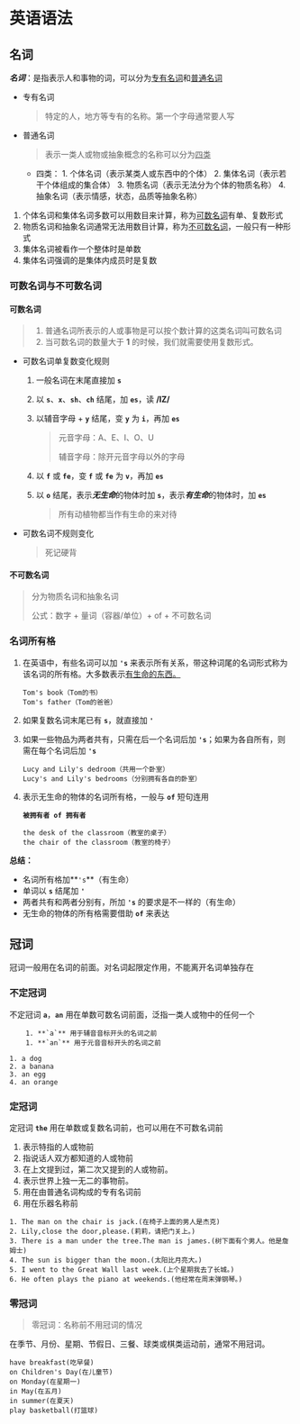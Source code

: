 # 英语语法



## 名词

***名词***：是指表示人和事物的词，可以分为<u>专有名词</u>和<u>普通名词</u>

   * 专有名词

     > 特定的人，地方等专有的名称。第一个字母通常要人写

   * 普通名词

     > 表示一类人或物或抽象概念的名称可以分为<u>四类</u>

     * 四类：
          			1. 个体名词（表示某类人或东西中的个体）
               			2. 集体名词（表示若干个体组成的集合体）
               			3. 物质名词（表示无法分为个体的物质名称）
               			4. 抽象名词（表示情感，状态，品质等抽象名称）



1. 个体名词和集体名词多数可以用数目来计算，称为<u>可数名词</u>有单、复数形式
2. 物质名词和抽象名词通常无法用数目计算，称为<u>不可数名词</u>，一般只有一种形式
3. 集体名词被看作一个整体时是单数
4. 集体名词强调的是集体内成员时是复数



### 可数名词与不可数名词



#### 可数名词

> 1. 普通名词所表示的人或事物是可以按个数计算的这类名词叫可数名词
> 2. 当可数名词的数量大于 **1** 的时候，我们就需要使用复数形式。

* 可数名词单复数变化规则

  1. 一般名词在末尾直接加 **`s`**

  2. 以 **`s`**、**`x`**、**`sh`**、**`ch`** 结尾，加 **`es`**，读 **/IZ/**

  3. 以辅音字母 + **`y`** 结尾，变 **`y`** 为 **`i`**，再加 **`es`**

     > 元音字母：A、E、I、O、U
     >
     > 辅音字母：除开元音字母以外的字母

  4. 以 **`f`** 或 **`fe`**，变 **`f`** 或 **`fe`** 为 **`v`**，再加 **`es`**

  5. 以 **`o`** 结尾，表示***无生命***的物体时加 **`s`**，表示***有生命***的物体时，加 **`es`**

     > 所有动植物都当作有生命的来对待

* 可数名词不规则变化

  > 死记硬背



#### 不可数名词

> 分为物质名词和抽象名词
>
> 公式：数字 + 量词（容器/单位）+ of + 不可数名词



### 名词所有格

1. 在英语中，有些名词可以加 **`'s`** 来表示所有关系，带这种词尾的名词形式称为该名词的所有格。大多数表示<u>有生命的东西。</u>

   ```English
   Tom's book（Tom的书）
   Tom's father（Tom的爸爸）
   ```

2. 如果复数名词末尾已有 **`s`**，就直接加 **`'`**

3. 如果一些物品为两者共有，只需在后一个名词后加 **`'s`**；如果为各自所有，则需在每个名词后加 **`'s`**

   ```English
   Lucy and Lily's dedroom（共用一个卧室）
   Lucy's and Lily's bedrooms（分别拥有各自的卧室）
   ```

4. 表示无生命的物体的名词所有格，一般与 **`of`** 短句连用

   **`被拥有者 of 拥有者`**

   ```English
   the desk of the classroom（教室的桌子）
   the chair of the classroom（教室的椅子）
   ```

**总结：**

* 名词所有格加**`'s`**（有生命）
* 单词以 **`s`** 结尾加 **`'`**
* 两者共有和两者分别有，所加 **`'s`** 的要求是不一样的（有生命）
* 无生命的物体的所有格需要借助 **`of`** 来表达



## 冠词

冠词一般用在名词的前面。对名词起限定作用，不能离开名词单独存在



### 不定冠词

不定冠词 **`a`**，**`an`** 用在单数可数名词前面，泛指一类人或物中的任何一个

		1. **`a`** 用于辅音音标开头的名词之前
		1. **`an`** 用于元音音标开头的名词之前

```English
1. a dog
2. a banana
3. an egg
4. an orange
```



### 定冠词

定冠词 **`the`** 用在单数或复数名词前，也可以用在不可数名词前

1. 表示特指的人或物前
2. 指说话人双方都知道的人或物前
3. 在上文提到过，第二次又提到的人或物前。
4. 表示世界上独一无二的事物前。
5. 用在由普通名词构成的专有名词前
6. 用在乐器名称前

```English
1. The man on the chair is jack.(在椅子上面的男人是杰克)
2. Lily,close the door,please.(莉莉，请把门关上。)
3. There is a man under the tree.The man is james.(树下面有个男人。他是詹姆士)
4. The sun is bigger than the moon.(太阳比月亮大。)
5. I went to the Great Wall last week.(上个星期我去了长城。)
6. He often plays the piano at weekends.(他经常在周末弹钢琴。)
```



### 零冠词

> 零冠词：名称前不用冠词的情况

在季节、月份、星期、节假日、三餐、球类或棋类运动前，通常不用冠词。

```English
have breakfast(吃早餐)
on Children's Day(在儿童节)
on Monday(在星期一)
in May(在五月)
in summer(在夏天)
play basketball(打篮球)
```





